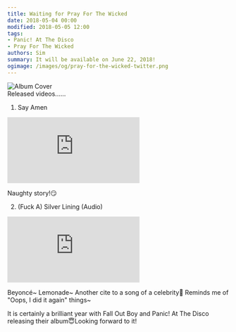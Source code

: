 ```yaml
---
title: Waiting for Pray For The Wicked
date: 2018-05-04 00:00
modified: 2018-05-05 12:00
tags: 
- Panic! At The Disco
- Pray For The Wicked
authors: Sim
summary: It will be available on June 22, 2018!
ogimage: /images/og/pray-for-the-wicked-twitter.png
---
```


![Album Cover](https://static.snorl.ax/posts/pray-for-the-wicked-200.jpg)  
Released videos......

1. Say Amen  
<iframe class="youtube" allow="autoplay; encrypted-media" allowfullscreen="" src="https://www.youtube.com/embed/jVXauWq9Hwg" frameborder="0"></iframe>  

Naughty story!😏    

2. (Fuck A) Silver Lining (Audio)  
<iframe class="youtube" allow="autoplay; encrypted-media" allowfullscreen="" src="https://www.youtube.com/embed/aZUopuhqwCM" frameborder="0"></iframe>  

Beyoncé~ Lemonade~ Another cite to a song of a celebrity🐼 Reminds me of "Oops, I did it again" things~  

It is certainly a brilliant year with Fall Out Boy and Panic! At The Disco releasing their album😇Looking forward to it!  
